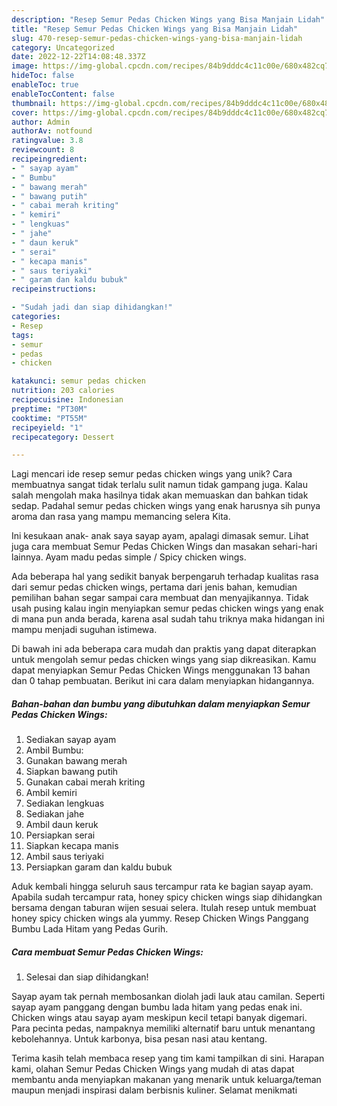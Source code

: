 ```yaml
---
description: "Resep Semur Pedas Chicken Wings yang Bisa Manjain Lidah"
title: "Resep Semur Pedas Chicken Wings yang Bisa Manjain Lidah"
slug: 470-resep-semur-pedas-chicken-wings-yang-bisa-manjain-lidah
category: Uncategorized
date: 2022-12-22T14:08:48.337Z
image: https://img-global.cpcdn.com/recipes/84b9dddc4c11c00e/680x482cq70/semur-pedas-chicken-wings-foto-resep-utama.jpg
hideToc: false
enableToc: true
enableTocContent: false
thumbnail: https://img-global.cpcdn.com/recipes/84b9dddc4c11c00e/680x482cq70/semur-pedas-chicken-wings-foto-resep-utama.jpg
cover: https://img-global.cpcdn.com/recipes/84b9dddc4c11c00e/680x482cq70/semur-pedas-chicken-wings-foto-resep-utama.jpg
author: Admin
authorAv: notfound
ratingvalue: 3.8
reviewcount: 8
recipeingredient:
- " sayap ayam"
- " Bumbu"
- " bawang merah"
- " bawang putih"
- " cabai merah kriting"
- " kemiri"
- " lengkuas"
- " jahe"
- " daun keruk"
- " serai"
- " kecapa manis"
- " saus teriyaki"
- " garam dan kaldu bubuk"
recipeinstructions:

- "Sudah jadi dan siap dihidangkan!"
categories:
- Resep
tags:
- semur
- pedas
- chicken

katakunci: semur pedas chicken 
nutrition: 203 calories
recipecuisine: Indonesian
preptime: "PT30M"
cooktime: "PT55M"
recipeyield: "1"
recipecategory: Dessert

---
```





Lagi mencari ide resep semur pedas chicken wings yang unik? Cara membuatnya sangat tidak terlalu sulit namun tidak gampang juga. Kalau salah mengolah maka hasilnya tidak akan memuaskan dan bahkan tidak sedap. Padahal semur pedas chicken wings yang enak harusnya sih punya aroma dan rasa yang mampu memancing selera Kita.





Ini kesukaan anak- anak saya sayap ayam, apalagi dimasak semur. Lihat juga cara membuat Semur Pedas Chicken Wings dan masakan sehari-hari lainnya. Ayam madu pedas simple / Spicy chicken wings.

Ada beberapa hal yang sedikit banyak berpengaruh terhadap kualitas rasa dari semur pedas chicken wings, pertama dari jenis bahan, kemudian pemilihan bahan segar sampai cara membuat dan menyajikannya. Tidak usah pusing kalau ingin menyiapkan semur pedas chicken wings yang enak di mana pun anda berada, karena asal sudah tahu triknya maka hidangan ini mampu menjadi suguhan istimewa.






Di bawah ini ada beberapa cara mudah dan praktis yang dapat diterapkan untuk mengolah semur pedas chicken wings yang siap dikreasikan. Kamu dapat menyiapkan Semur Pedas Chicken Wings menggunakan 13 bahan dan 0 tahap pembuatan. Berikut ini cara dalam menyiapkan hidangannya.

<!--inarticleads1-->

##### Bahan-bahan dan bumbu yang dibutuhkan dalam menyiapkan Semur Pedas Chicken Wings:

1. Sediakan  sayap ayam
1. Ambil  Bumbu:
1. Gunakan  bawang merah
1. Siapkan  bawang putih
1. Gunakan  cabai merah kriting
1. Ambil  kemiri
1. Sediakan  lengkuas
1. Sediakan  jahe
1. Ambil  daun keruk
1. Persiapkan  serai
1. Siapkan  kecapa manis
1. Ambil  saus teriyaki
1. Persiapkan  garam dan kaldu bubuk


Aduk kembali hingga seluruh saus tercampur rata ke bagian sayap ayam. Apabila sudah tercampur rata, honey spicy chicken wings siap dihidangkan bersama dengan taburan wijen sesuai selera. Itulah resep untuk membuat honey spicy chicken wings ala yummy. Resep Chicken Wings Panggang Bumbu Lada Hitam yang Pedas Gurih. 

<!--inarticleads2-->

##### Cara membuat Semur Pedas Chicken Wings:


1. Selesai dan siap dihidangkan!

Sayap ayam tak pernah membosankan diolah jadi lauk atau camilan. Seperti sayap ayam panggang dengan bumbu lada hitam yang pedas enak ini. Chicken wings atau sayap ayam meskipun kecil tetapi banyak digemari. Para pecinta pedas, nampaknya memiliki alternatif baru untuk menantang kebolehannya. Untuk karbonya, bisa pesan nasi atau kentang. 

Terima kasih telah membaca resep yang tim kami tampilkan di sini. Harapan kami, olahan Semur Pedas Chicken Wings yang mudah di atas dapat membantu anda menyiapkan makanan yang menarik untuk keluarga/teman maupun menjadi inspirasi dalam berbisnis kuliner. Selamat menikmati
